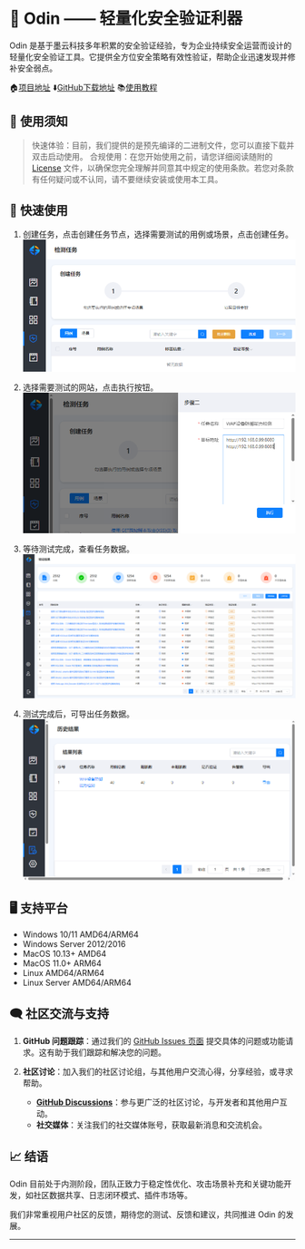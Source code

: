 # 🚀 Odin —— 轻量化安全验证利器

Odin 是基于墨云科技多年积累的安全验证经验，专为企业持续安全运营而设计的轻量化安全验证工具。它提供全方位安全策略有效性验证，帮助企业迅速发现并修补安全弱点。

🏠[项目地址](https://github.com/MoYunSec/Odin)
⬇️[GitHub下载地址](https://github.com/MoYunSec/Odin/releases)
📚️[使用教程](https://moyunsec.github.io/Odin)

## 📜 使用须知

> 快速体验：目前，我们提供的是预先编译的二进制文件，您可以直接下载并双击启动使用。
> 合规使用：在您开始使用之前，请您详细阅读随附的 [License](https://github.com/MoYunSec/Odin/blob/main/LICENSE) 文件，以确保您完全理解并同意其中规定的使用条款。若您对条款有任何疑问或不认同，请不要继续安装或使用本工具。

## 🚀 快速使用

1. 创建任务，点击创建任务节点，选择需要测试的用例或场景，点击创建任务。
    ![创建任务](.\\images\\创建任务.png)

1. 选择需要测试的网站，点击执行按钮。
    ![选择网站](.\\images\\任务目标.png)

1. 等待测试完成，查看任务数据。
    ![查看报告](.\\images\\任务执行.png)

1. 测试完成后，可导出任务数据。
    ![创建任务](.\\images\\任务导出.png)

## 🖥️ 支持平台

- Windows 10/11 AMD64/ARM64
- Windows Server 2012/2016
- MacOS 10.13+ AMD64
- MacOS 11.0+ ARM64
- Linux AMD64/ARM64
- Linux Server AMD64/ARM64

## 🗨️ 社区交流与支持

1. **GitHub 问题跟踪**：通过我们的 [GitHub Issues 页面](https://github.com/MoYunSec/Odin/issues) 提交具体的问题或功能请求。这有助于我们跟踪和解决您的问题。

2. **社区讨论**：加入我们的社区讨论组，与其他用户交流心得，分享经验，或寻求帮助。

   - **[GitHub Discussions](https://github.com/MoYunSec/Odin/discussions)**：参与更广泛的社区讨论，与开发者和其他用户互动。
   - **社交媒体**：关注我们的社交媒体账号，获取最新消息和交流机会。

## 📈 结语

Odin 目前处于内测阶段，团队正致力于稳定性优化、攻击场景补充和关键功能开发，如社区数据共享、日志闭环模式、插件市场等。

我们非常重视用户社区的反馈，期待您的测试、反馈和建议，共同推进 Odin 的发展。

---
